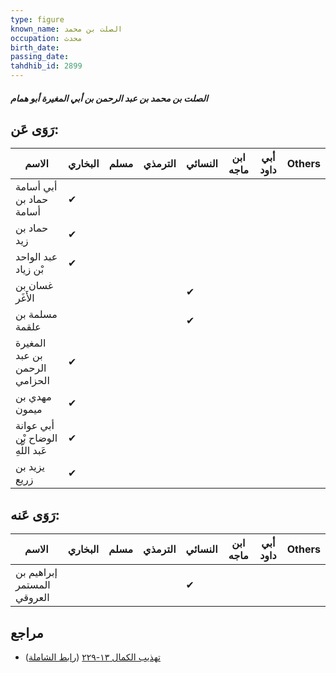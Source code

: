 ```yaml
---
type: figure
known_name: الصلت بن محمد
occupation: محدث
birth_date:
passing_date:
tahdhib_id: 2899
---
```

##### الصلت بن محمد بن عبد الرحمن بن أبي المغيرة أبو همام

## رَوَى عَن:
| الاسم                             | البخاري | مسلم | الترمذي | النسائي | ابن ماجه | أبي داود | Others |
| --------------------------------- | ------- | ---- | ------- | ------- | -------- | -------- | ------ |
| أبي أسامة حماد بن أسامة           | ✔       |      |         |         |          |          |        |
| حماد بن زيد                       | ✔       |      |         |         |          |          |        |
| عبد الواحد بْن زياد               | ✔       |      |         |         |          |          |        |
| غسان بن الأَغَر                   |         |      |         | ✔       |          |          |        |
| مسلمة بن علقمة                    |         |      |         | ✔       |          |          |        |
| المغيرة بن عبد الرحمن الحزامي     | ✔       |      |         |         |          |          |        |
| مهدي بن ميمون                     | ✔       |      |         |         |          |          |        |
| أبي عوانة الوضاح بْن عَبد اللَّهِ | ✔       |      |         |         |          |          |        |
| يزيد بن زريع                      | ✔       |      |         |         |          |          |        |
## رَوَى عَنه:
| الاسم                      | البخاري | مسلم | الترمذي | النسائي | ابن ماجه | أبي داود | Others |
| -------------------------- | ------- | ---- | ------- | ------- | -------- | -------- | ------ |
| إبراهيم بن المستمر العروقي |         |      |         | ✔       |          |          |        |
## مراجع
- [تهذيب الكمال ١٣-٢٢٩](obsidian://open?vault=Tahdhib-al-Kamal&file=Figures/٢٨٩٩-الصلت%20بن%20محمد%20بن%20عبد%20الرحمن%20بن%20أبي%20المغيرة%20أبو%20همام) ([رابط الشاملة](https://shamela.ws/book/3722/6610))